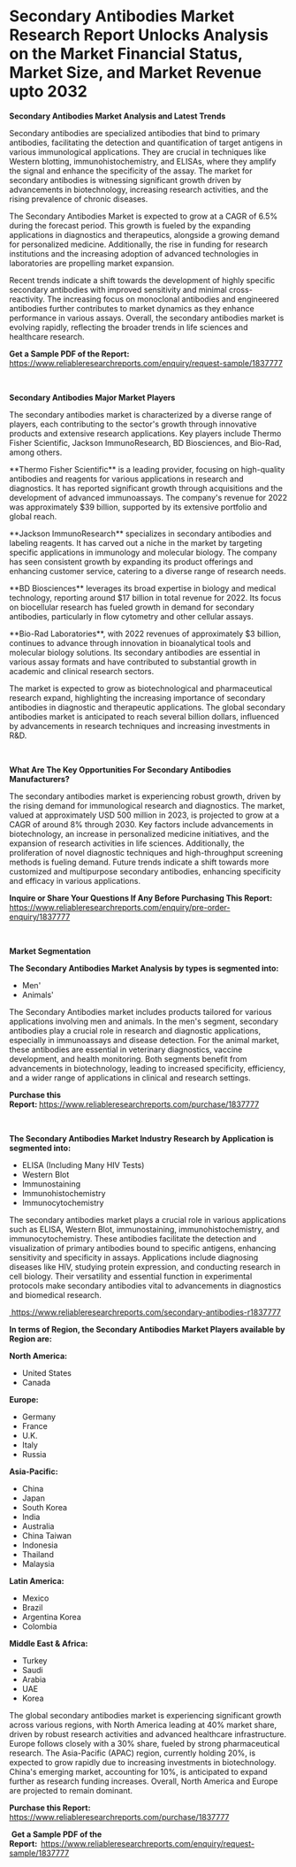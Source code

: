 <p><h1>Secondary Antibodies Market Research Report Unlocks Analysis on the Market Financial Status, Market Size, and Market Revenue upto 2032</h1></p><p><strong>Secondary Antibodies Market Analysis and Latest Trends</strong></p>
<p><p>Secondary antibodies are specialized antibodies that bind to primary antibodies, facilitating the detection and quantification of target antigens in various immunological applications. They are crucial in techniques like Western blotting, immunohistochemistry, and ELISAs, where they amplify the signal and enhance the specificity of the assay. The market for secondary antibodies is witnessing significant growth driven by advancements in biotechnology, increasing research activities, and the rising prevalence of chronic diseases.</p><p>The Secondary Antibodies Market is expected to grow at a CAGR of 6.5% during the forecast period. This growth is fueled by the expanding applications in diagnostics and therapeutics, alongside a growing demand for personalized medicine. Additionally, the rise in funding for research institutions and the increasing adoption of advanced technologies in laboratories are propelling market expansion. </p><p>Recent trends indicate a shift towards the development of highly specific secondary antibodies with improved sensitivity and minimal cross-reactivity. The increasing focus on monoclonal antibodies and engineered antibodies further contributes to market dynamics as they enhance performance in various assays. Overall, the secondary antibodies market is evolving rapidly, reflecting the broader trends in life sciences and healthcare research.</p></p>
<p><strong>Get a Sample PDF of the Report:&nbsp;</strong> <a href="https://www.reliableresearchreports.com/enquiry/request-sample/1837777?utm_campaign=3441&utm_medium=2&utm_source=Github&utm_content=ia&utm_term=19042025&utm_id=secondary-antibodies">https://www.reliableresearchreports.com/enquiry/request-sample/1837777</a></p>
<p>&nbsp;</p>
<p><strong>Secondary Antibodies Major Market Players</strong></p>
<p><p>The secondary antibodies market is characterized by a diverse range of players, each contributing to the sector's growth through innovative products and extensive research applications. Key players include Thermo Fisher Scientific, Jackson ImmunoResearch, BD Biosciences, and Bio-Rad, among others. </p><p>**Thermo Fisher Scientific** is a leading provider, focusing on high-quality antibodies and reagents for various applications in research and diagnostics. It has reported significant growth through acquisitions and the development of advanced immunoassays. The company's revenue for 2022 was approximately $39 billion, supported by its extensive portfolio and global reach.</p><p>**Jackson ImmunoResearch** specializes in secondary antibodies and labeling reagents. It has carved out a niche in the market by targeting specific applications in immunology and molecular biology. The company has seen consistent growth by expanding its product offerings and enhancing customer service, catering to a diverse range of research needs.</p><p>**BD Biosciences** leverages its broad expertise in biology and medical technology, reporting around $17 billion in total revenue for 2022. Its focus on biocellular research has fueled growth in demand for secondary antibodies, particularly in flow cytometry and other cellular assays.</p><p>**Bio-Rad Laboratories**, with 2022 revenues of approximately $3 billion, continues to advance through innovation in bioanalytical tools and molecular biology solutions. Its secondary antibodies are essential in various assay formats and have contributed to substantial growth in academic and clinical research sectors.</p><p>The market is expected to grow as biotechnological and pharmaceutical research expand, highlighting the increasing importance of secondary antibodies in diagnostic and therapeutic applications. The global secondary antibodies market is anticipated to reach several billion dollars, influenced by advancements in research techniques and increasing investments in R&D.</p></p>
<p>&nbsp;</p>
<p><strong>What Are The Key Opportunities For Secondary Antibodies Manufacturers?</strong></p>
<p><p>The secondary antibodies market is experiencing robust growth, driven by the rising demand for immunological research and diagnostics. The market, valued at approximately USD 500 million in 2023, is projected to grow at a CAGR of around 8% through 2030. Key factors include advancements in biotechnology, an increase in personalized medicine initiatives, and the expansion of research activities in life sciences. Additionally, the proliferation of novel diagnostic techniques and high-throughput screening methods is fueling demand. Future trends indicate a shift towards more customized and multipurpose secondary antibodies, enhancing specificity and efficacy in various applications.</p></p>
<p><strong>Inquire or Share Your Questions If Any Before Purchasing This Report:</strong> <a href="https://www.reliableresearchreports.com/enquiry/pre-order-enquiry/1837777?utm_campaign=3441&utm_medium=2&utm_source=Github&utm_content=ia&utm_term=19042025&utm_id=secondary-antibodies">https://www.reliableresearchreports.com/enquiry/pre-order-enquiry/1837777</a></p>
<p>&nbsp;</p>
<p><strong>Market Segmentation</strong></p>
<p><strong>The Secondary Antibodies Market Analysis by types is segmented into:</strong></p>
<p><ul><li>Men'</li><li>Animals'</li></ul></p>
<p><p>The Secondary Antibodies market includes products tailored for various applications involving men and animals. In the men's segment, secondary antibodies play a crucial role in research and diagnostic applications, especially in immunoassays and disease detection. For the animal market, these antibodies are essential in veterinary diagnostics, vaccine development, and health monitoring. Both segments benefit from advancements in biotechnology, leading to increased specificity, efficiency, and a wider range of applications in clinical and research settings.</p></p>
<p><strong>Purchase this Report:&nbsp;</strong><a href="https://www.reliableresearchreports.com/purchase/1837777?utm_campaign=3441&utm_medium=2&utm_source=Github&utm_content=ia&utm_term=19042025&utm_id=secondary-antibodies">https://www.reliableresearchreports.com/purchase/1837777</a></p>
<p>&nbsp;</p>
<p><strong>The Secondary Antibodies Market Industry Research by Application is segmented into:</strong></p>
<p><ul><li>ELISA (Including Many HIV Tests)</li><li>Western Blot</li><li>Immunostaining</li><li>Immunohistochemistry</li><li>Immunocytochemistry</li></ul></p>
<p><p>The secondary antibodies market plays a crucial role in various applications such as ELISA, Western Blot, immunostaining, immunohistochemistry, and immunocytochemistry. These antibodies facilitate the detection and visualization of primary antibodies bound to specific antigens, enhancing sensitivity and specificity in assays. Applications include diagnosing diseases like HIV, studying protein expression, and conducting research in cell biology. Their versatility and essential function in experimental protocols make secondary antibodies vital to advancements in diagnostics and biomedical research.</p></p>
<p><a href="https://www.reliableresearchreports.com/secondary-antibodies-r1837777?utm_campaign=3441&utm_medium=2&utm_source=Github&utm_content=ia&utm_term=19042025&utm_id=secondary-antibodies">&nbsp;https://www.reliableresearchreports.com/secondary-antibodies-r1837777</a></p>
<p><strong>In terms of Region, the Secondary Antibodies Market Players available by Region are:</strong></p>
<p>
    <p> <strong> North America: </strong>
        <ul>
            <li>United States</li>
            <li>Canada</li>
        </ul>
        </p> 
    <p> <strong> Europe: </strong>
        <ul>
            <li>Germany</li>
            <li>France</li>
            <li>U.K.</li>
            <li>Italy</li>
            <li>Russia</li>
        </ul>
        </p> 
    <p> <strong> Asia-Pacific: </strong>
        <ul>
            <li>China</li>
            <li>Japan</li>
            <li>South Korea</li>
            <li>India</li>
            <li>Australia</li>
            <li>China Taiwan</li>
            <li>Indonesia</li>
            <li>Thailand</li>
            <li>Malaysia</li>
        </ul>
        </p> 
    <p> <strong> Latin America: </strong>
        <ul>
            <li>Mexico</li>
            <li>Brazil</li>
            <li>Argentina Korea</li>
            <li>Colombia</li>
        </ul>
        </p> 
    <p> <strong> Middle East & Africa: </strong>
        <ul>
            <li>Turkey</li>
            <li>Saudi</li>
            <li>Arabia</li>
            <li>UAE</li>
            <li>Korea</li>
        </ul>
    </p>
    </p>
<p><p>The global secondary antibodies market is experiencing significant growth across various regions, with North America leading at 40% market share, driven by robust research activities and advanced healthcare infrastructure. Europe follows closely with a 30% share, fueled by strong pharmaceutical research. The Asia-Pacific (APAC) region, currently holding 20%, is expected to grow rapidly due to increasing investments in biotechnology. China's emerging market, accounting for 10%, is anticipated to expand further as research funding increases. Overall, North America and Europe are projected to remain dominant.</p></p>
<p><strong>Purchase this Report: </strong><a href="https://www.reliableresearchreports.com/purchase/1837777?utm_campaign=3441&utm_medium=2&utm_source=Github&utm_content=ia&utm_term=19042025&utm_id=secondary-antibodies">https://www.reliableresearchreports.com/purchase/1837777</a></p>
<p>&nbsp;<strong>Get a Sample PDF of the Report:&nbsp;&nbsp;</strong><a href="https://www.reliableresearchreports.com/enquiry/request-sample/1837777?utm_campaign=3441&utm_medium=2&utm_source=Github&utm_content=ia&utm_term=19042025&utm_id=secondary-antibodies">https://www.reliableresearchreports.com/enquiry/request-sample/1837777</a></p>
<p><strong></strong></p>
<p><p></p><p></p><p></p></p>
